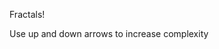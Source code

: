Fractals!

Use up and down arrows to increase complexity

<script src="processing.min.js"></script>
<canvas data-processing-sources="fractals/fractals.pde"></canvas>

